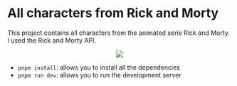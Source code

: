 # All characters from Rick and Morty

This project contains all characters from the animated serie Rick and Morty.
I used the Rick and Morty API.

<p align='center'>
  <img src='https://img.shields.io/badge/framework-react-brightgreen' />
</p>

- `pnpm install`: allows you to install all the dependencies
- `pnpm run dev`: allows you to run the development server
